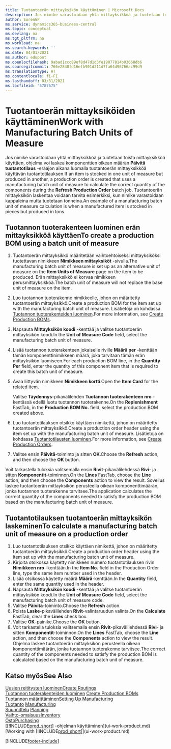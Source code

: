 ```yaml
---
title: Tuotantoerän mittayksikön käyttäminen | Microsoft Docs
description: Jos nimike varastoidaan yhtä mittayksikköä ja tuotetaan toista mittayksikköä käyttäen, tuotantotilauksen on käytettävä tuotantoerän mittayksikköä komponenttien oikean määrän laskemiseen. Tuotantoerän mittayksikön laskentaa voidaan tarvita esimerkiksi, kun nimike varastoidaan kappaleina mutta tuotetaan tonneina.
author: SorenGP
ms.service: dynamics365-business-central
ms.topic: conceptual
ms.devlang: na
ms.tgt_pltfrm: na
ms.workload: na
ms.search.keywords: ''
ms.date: 04/01/2021
ms.author: edupont
ms.openlocfilehash: 9abad1ccc89ef8d47d1d3fe19077814b03668db6
ms.sourcegitcommit: 766e2840fd16efb901d211d7fa64d96766ac99d9
ms.translationtype: HT
ms.contentlocale: fi-FI
ms.lasthandoff: 03/31/2021
ms.locfileid: "5787675"
---
```

# <a name="work-with-manufacturing-batch-units-of-measure"></a><span data-ttu-id="130d3-104">Tuotantoerän mittayksiköiden käyttäminen</span><span class="sxs-lookup"><span data-stu-id="130d3-104">Work with Manufacturing Batch Units of Measure</span></span>
<span data-ttu-id="130d3-105">Jos nimike varastoidaan yhtä mittayksikköä ja tuotetaan toista mittayksikköä käyttäen, ohjelma voi laskea komponenttien oikean määrän **Päivitä tuotantotilaus** -eräajon aikana luomalla tuotantoerän mittayksikköä käyttävän tuotantotilauksen.</span><span class="sxs-lookup"><span data-stu-id="130d3-105">If an item is stocked in one unit of measure but produced in another, a production order is created that uses a manufacturing batch unit of measure to calculate the correct quantity of the components during the **Refresh Production Order** batch job.</span></span> <span data-ttu-id="130d3-106">Tuotantoerän mittayksikön laskentaa voidaan tarvita esimerkiksi, kun nimike varastoidaan kappaleina mutta tuotetaan tonneina.</span><span class="sxs-lookup"><span data-stu-id="130d3-106">An example of a manufacturing batch unit of measure calculation is when a manufactured item is stocked in pieces but produced in tons.</span></span>  

## <a name="to-create-a-production-bom-using-a-batch-unit-of-measure"></a><span data-ttu-id="130d3-107">Tuotannon tuoterakenteen luominen erän mittayksikköä käyttäen</span><span class="sxs-lookup"><span data-stu-id="130d3-107">To create a production BOM using a batch unit of measure</span></span>  
1.  <span data-ttu-id="130d3-108">Tuotantoerän mittayksikkö määritetään vaihtoehtoiseksi mittayksiköksi tuotettavan nimikkeen **Nimikkeen mittayksiköt** -sivulla.</span><span class="sxs-lookup"><span data-stu-id="130d3-108">The manufacturing batch unit of measure is set up as an alternative unit of measure on the **Item Units of Measure** page on the item to be produced.</span></span> <span data-ttu-id="130d3-109">Erän mittayksikkö ei korvaa nimikkeen perusmittayksikköä.</span><span class="sxs-lookup"><span data-stu-id="130d3-109">The batch unit of measure will not replace the base unit of measure on the item.</span></span>  
2.  <span data-ttu-id="130d3-110">Luo tuotannon tuoterakenne nimikkeelle, johon on määritetty tuotantoerän mittayksikkö.</span><span class="sxs-lookup"><span data-stu-id="130d3-110">Create a production BOM for the item set up with the manufacturing batch unit of measure.</span></span> <span data-ttu-id="130d3-111">Lisätietoja on kohdassa [Tuotannon tuoterakenteiden luominen](production-how-to-create-production-boms.md).</span><span class="sxs-lookup"><span data-stu-id="130d3-111">For more information, see [Create Production BOMs](production-how-to-create-production-boms.md).</span></span>  
3.  <span data-ttu-id="130d3-112">Napsauta **Mittayksikön koodi** -kenttää ja valitse tuotantoerän mittayksikön koodi.</span><span class="sxs-lookup"><span data-stu-id="130d3-112">In the **Unit of Measure Code** field, select the manufacturing batch unit of measure.</span></span>  
4.  <span data-ttu-id="130d3-113">Lisää tuotannon tuoterakenteen jokaiselle riville **Määrä per** -kenttään tämän komponenttinimikkeen määrä, joka tarvitaan tämän erän mittayksikön luomiseen.</span><span class="sxs-lookup"><span data-stu-id="130d3-113">For each production BOM line, in the **Quantity Per** field, enter the quantity of this component item that is required to create this batch unit of measure.</span></span>  
5.  <span data-ttu-id="130d3-114">Avaa liittyvän nimikkeen **Nimikkeen kortti**.</span><span class="sxs-lookup"><span data-stu-id="130d3-114">Open the **Item Card** for the related item.</span></span>  

    <span data-ttu-id="130d3-115">Valitse **Täydennys**-pikavälilehden **Tuotannon tuoterakenteen nro** -kentässä edellä luotu tuotannon tuoterakenne.</span><span class="sxs-lookup"><span data-stu-id="130d3-115">On the **Replenishment** FastTab, in the **Production BOM No.** field, select the production BOM created above.</span></span>  
6.  <span data-ttu-id="130d3-116">Luo tuotantotilauksen otsikko käyttäen nimikettä, johon on määritetty tuotantoerän mittayksikkö.</span><span class="sxs-lookup"><span data-stu-id="130d3-116">Create a production order header using the item set up with the manufacturing batch unit of measure.</span></span> <span data-ttu-id="130d3-117">Lisätietoja on kohdassa [Tuotantotilausten luominen](production-how-to-create-production-orders.md).</span><span class="sxs-lookup"><span data-stu-id="130d3-117">For more information, see [Create Production Orders](production-how-to-create-production-orders.md).</span></span>  
7.  <span data-ttu-id="130d3-118">Valitse ensin **Päivitä**-toiminto ja sitten **OK**.</span><span class="sxs-lookup"><span data-stu-id="130d3-118">Choose the **Refresh** action, and then choose  the **OK** button.</span></span>  

<span data-ttu-id="130d3-119">Voit tarkastella tuloksia valitsemalla ensin **Rivit**-pikavälilehdessä **Rivi**- ja sitten **Komponentit**-toiminnon.</span><span class="sxs-lookup"><span data-stu-id="130d3-119">On the **Lines** FastTab, choose the **Line** action, and then choose the **Components** action to view the result.</span></span> <span data-ttu-id="130d3-120">Sovellus laskee tuotantoerän mittayksikön perusteella oikean komponenttimäärän, jonka tuotannon tuoterakenne tarvitsee.</span><span class="sxs-lookup"><span data-stu-id="130d3-120">The application calculates the correct quantity of the components needed to satisfy the production BOM based on the manufacturing batch unit of measure.</span></span>  

## <a name="to-calculate-a-manufacturing-batch-unit-of-measure-on-a-production-order"></a><span data-ttu-id="130d3-121">Tuotantotilauksen tuotantoerän mittayksikön laskeminen</span><span class="sxs-lookup"><span data-stu-id="130d3-121">To calculate a manufacturing batch unit of measure on a production order</span></span>  
1.  <span data-ttu-id="130d3-122">Luo tuotantotilauksen otsikko käyttäen nimikettä, johon on määritetty tuotantoerän mittayksikkö.</span><span class="sxs-lookup"><span data-stu-id="130d3-122">Create a production order header using the item set up with the manufacturing batch unit of measure.</span></span>  
2.  <span data-ttu-id="130d3-123">Kirjoita otsikossa käytetty nimikkeen numero tuotantotilauksen rivin **Nimikkeen nro** -kenttään.</span><span class="sxs-lookup"><span data-stu-id="130d3-123">In the **Item No.** field in the Production Order line, type the same item number used in the header.</span></span>  
3.  <span data-ttu-id="130d3-124">Lisää otsikossa käytetty määrä **Määrä**-kenttään.</span><span class="sxs-lookup"><span data-stu-id="130d3-124">In the **Quantity** field, enter the same quantity used in the header.</span></span>  
4.  <span data-ttu-id="130d3-125">Napsauta **Mittayksikön koodi** -kenttää ja valitse tuotantoerän mittayksikön koodi.</span><span class="sxs-lookup"><span data-stu-id="130d3-125">In the **Unit of Measure Code** field, select the manufacturing batch unit of measure code.</span></span>  
5.  <span data-ttu-id="130d3-126">Valitse **Päivitä**-toiminto.</span><span class="sxs-lookup"><span data-stu-id="130d3-126">Choose the **Refresh** action.</span></span>
6.  <span data-ttu-id="130d3-127">Poista **Laske**-pikavälilehden **Rivit**-valintaruudun valinta.</span><span class="sxs-lookup"><span data-stu-id="130d3-127">On the **Calculate** FastTab, clear the **Lines** check box.</span></span>  
7.  <span data-ttu-id="130d3-128">Valitse **OK**-painike.</span><span class="sxs-lookup"><span data-stu-id="130d3-128">Choose the **OK** button.</span></span>  
8.  <span data-ttu-id="130d3-129">Voit tarkastella tuloksia valitsemalla ensin **Rivit**-pikavälilehdessä **Rivi**- ja sitten **Komponentit**-toiminnon.</span><span class="sxs-lookup"><span data-stu-id="130d3-129">On the **Lines** FastTab, choose the **Line** action, and then choose the **Components** action to view the result.</span></span> <span data-ttu-id="130d3-130">Ohjelma laskee tuotantoerän mittayksikön perusteella oikean komponenttimäärän, jonka tuotannon tuoterakenne tarvitsee.</span><span class="sxs-lookup"><span data-stu-id="130d3-130">The correct quantity of the components needed to satisfy the production BOM is calculated based on the manufacturing batch unit of measure.</span></span>  

## <a name="see-also"></a><span data-ttu-id="130d3-131">Katso myös</span><span class="sxs-lookup"><span data-stu-id="130d3-131">See Also</span></span>  
[<span data-ttu-id="130d3-132">Uusien reititysten luominen</span><span class="sxs-lookup"><span data-stu-id="130d3-132">Create Routings</span></span>](production-how-to-create-routings.md)  
<span data-ttu-id="130d3-133">[Tuotannon tuoterakenteiden luominen](production-how-to-create-production-boms.md)   </span><span class="sxs-lookup"><span data-stu-id="130d3-133">[Create Production BOMs](production-how-to-create-production-boms.md)   </span></span>  
[<span data-ttu-id="130d3-134">Tuotannon määrittäminen</span><span class="sxs-lookup"><span data-stu-id="130d3-134">Setting Up Manufacturing</span></span>](production-configure-production-processes.md)  
<span data-ttu-id="130d3-135">[Tuotanto](production-manage-manufacturing.md)  </span><span class="sxs-lookup"><span data-stu-id="130d3-135">[Manufacturing](production-manage-manufacturing.md)  </span></span>  
<span data-ttu-id="130d3-136">[Suunnittelu](production-planning.md) </span><span class="sxs-lookup"><span data-stu-id="130d3-136">[Planning](production-planning.md) </span></span>  
[<span data-ttu-id="130d3-137">Vaihto-omaisuus</span><span class="sxs-lookup"><span data-stu-id="130d3-137">Inventory</span></span>](inventory-manage-inventory.md)  
[<span data-ttu-id="130d3-138">Osto</span><span class="sxs-lookup"><span data-stu-id="130d3-138">Purchasing</span></span>](purchasing-manage-purchasing.md)  
<span data-ttu-id="130d3-139">[[!INCLUDE[prod_short](includes/prod_short.md)] -ohjelman käyttäminen](ui-work-product.md)</span><span class="sxs-lookup"><span data-stu-id="130d3-139">[Working with [!INCLUDE[prod_short](includes/prod_short.md)]](ui-work-product.md)</span></span>  


[!INCLUDE[footer-include](includes/footer-banner.md)]